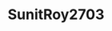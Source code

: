 ---
title: SunitRoy2703
github: https://github.com/SunitRoy2703
mode: light
transition: 1s
score: 75.8
archetype:
- Little Bit of Everything
---